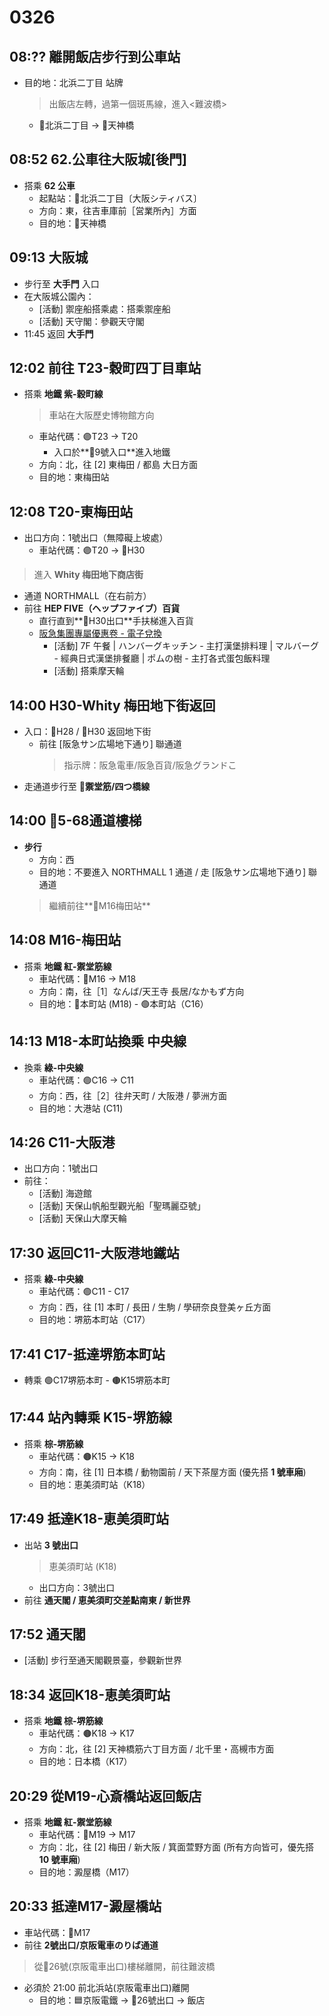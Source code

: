 # 0326
## 08:?? 離開飯店步行到公車站
- 目的地：北浜二丁目 站牌
  > 出飯店左轉，過第一個斑馬線，進入<難波橋>
  - 🚏北浜二丁目 -> 🚏天神橋

## 08:52 62.公車往大阪城[後門]
- 搭乘 **62 公車**
  - 起點站：🚏北浜二丁目〔大阪シティバス〕
  - 方向：東，往吉車庫前［営業所內］方面
  - 目的地：🚏天神橋

## 09:13 大阪城
- 步行至 **大手門** 入口
- 在大阪城公園內：
  - [活動] 禦座船搭乘處：搭乘禦座船
  - [活動] 天守閣：參觀天守閣
- 11:45 返回 **大手門**

## 12:02 前往 T23-穀町四丁目車站
- 搭乘 **地鐵 紫-穀町線**
  > 車站在大阪歷史博物館方向
  - 車站代碼：🟣T23 -> T20
    - 入口於**🔸9號入口**進入地鐵
  - 方向：北，往 [2] 東梅田 / 都島 大日方面
  - 目的地：東梅田站
 
## 12:08 T20-東梅田站
- 出口方向：1號出口（無障礙上坡處）
    - 車站代碼：🟣T20 -> 🔸H30
> 進入 **Whity 梅田地下商店街**
  - 通道 NORTHMALL（在右前方）
- 前往 **HEP FIVE（ヘップファイブ）百貨**
    - 直行直到**🔸H30出口**手扶梯進入百貨
    - [阪急集團專屬優惠卷 - 電子兌換](https://umeda-sc.jp/zh-hant/coupons/)
      - [活動] 7F 午餐
      | ハンバーグキッチン - 主打漢堡排料理
      | マルバーグ - 經典日式漢堡排餐廳
      | ポムの樹 - 主打各式蛋包飯料理
      - [活動] 搭乘摩天輪

## 14:00 H30-Whity 梅田地下街返回
- 入口：🔸H28 / 🔸H30 返回地下街
  - 前往 [阪急サン広場地下通り] 聯通道
    > 指示牌：阪急電車/阪急百貨/阪急グランドこ
- 走通道步行至 **🔴禦堂筋/四つ橋線**

## 14:00 🔸5-68通道樓梯
- **步行**
  - 方向：西
  - 目的地：不要進入 NORTHMALL 1 通道 / 走 [阪急サン広場地下通り] 聯通道
  > 繼續前往**🔴M16梅田站**

## 14:08 M16-梅田站
- 搭乘 **地鐵 紅-禦堂筋線**
  - 車站代碼：🔴M16 -> M18
  - 方向：南，往［1］なんば/天王寺 長居/なかもず方向
  - 目的地：🔴本町站 (M18) - 🟢本町站（C16）

## 14:13 M18-本町站換乘 中央線
- 換乘 **綠-中央線**
  - 車站代碼：🟢C16 -> C11
  - 方向：西，往［2］往弁天町 / 大阪港 / 夢洲方面
  - 目的地：大港站 (C11)

## 14:26 C11-大阪港
- 出口方向：1號出口
- 前往：
  - [活動] 海遊館
  - [活動] 天保山帆船型觀光船「聖瑪麗亞號」
  - [活動] 天保山大摩天輪

## 17:30 返回C11-大阪港地鐵站
- 搭乘 **綠-中央線**
  - 車站代碼：🟢C11 - C17
  - 方向：西，往 [1] 本町 / 長田 / 生駒 / 學研奈良登美ヶ丘方面
  - 目的地：堺筋本町站（C17）

## 17:41 C17-抵達堺筋本町站
  - 轉乘 🟢C17堺筋本町 - 🟤K15堺筋本町

## 17:44 站內轉乘 K15-堺筋線
- 搭乘 **棕-堺筋線**
  - 車站代碼：🟤K15 -> K18
  - 方向：南，往 [1] 日本橋 / 動物園前 / 天下茶屋方面 (優先搭 **1 號車廂**)
  - 目的地：恵美須町站（K18）

## 17:49 抵達K18-恵美須町站
- 出站 **3 號出口**
  > 恵美須町站 (K18)
  - 出口方向：3號出口
- 前往 **通天閣 / 恵美須町交差點南東 / 新世界**

## 17:52 通天閣
- [活動] 步行至通天閣觀景臺，參觀新世界

## 18:34 返回K18-恵美須町站  
- 搭乘 **地鐵 棕-堺筋線**  
  - 車站代碼：🟤K18 -> K17
  - 方向：北，往 [2] 天神橋筋六丁目方面 / 北千里・高槻市方面
  - 目的地：日本橋（K17）

## 20:29 從M19-心斎橋站返回飯店
- 搭乘 **地鐵 紅-禦堂筋線**  
  - 車站代碼：🔴M19 -> M17
  - 方向：北，往 [2] 梅田 / 新大阪 / 箕面萱野方面 (所有方向皆可，優先搭 **10 號車廂**)  
  - 目的地：澱屋橋（M17）

## 20:33 抵達M17-澱屋橋站  
- 車站代碼：🔴M17  
- 前往 **2號出口/京阪電車のりば通道**
> 從🔸26號(京阪電車出口)樓梯離開，前往難波橋


- 必須於 21:00 前北浜站(京阪電車出口)離開
  - 目的地：🟦京阪電鐵 -> 🔸26號出口 -> 飯店
